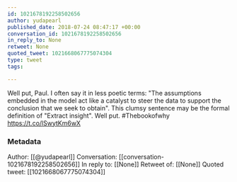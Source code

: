```yaml
---
id: 1021678192258502656
author: yudapearl
published_date: 2018-07-24 08:47:17 +00:00
conversation_id: 1021678192258502656
in_reply_to: None
retweet: None
quoted_tweet: 1021668067775074304
type: tweet
tags:

---
```


Well put, Paul. I often say it in less poetic terms: "The assumptions embedded in the model act like a catalyst to steer the data to support the conclusion that we seek to obtain". This clumsy sentence may be the formal definition of "Extract insight". Well put. #Thebookofwhy https://t.co/lSwytKm6wX

### Metadata

Author: [[@yudapearl]]
Conversation: [[conversation-1021678192258502656]]
In reply to: [[None]]
Retweet of: [[None]]
Quoted tweet: [[1021668067775074304]]
